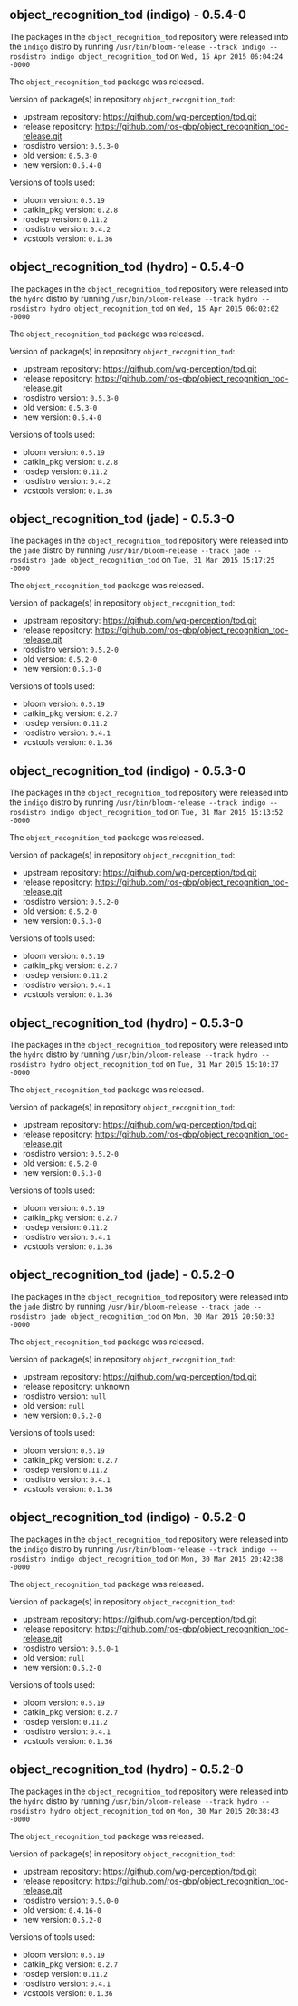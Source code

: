 ## object_recognition_tod (indigo) - 0.5.4-0

The packages in the `object_recognition_tod` repository were released into the `indigo` distro by running `/usr/bin/bloom-release --track indigo --rosdistro indigo object_recognition_tod` on `Wed, 15 Apr 2015 06:04:24 -0000`

The `object_recognition_tod` package was released.

Version of package(s) in repository `object_recognition_tod`:
- upstream repository: https://github.com/wg-perception/tod.git
- release repository: https://github.com/ros-gbp/object_recognition_tod-release.git
- rosdistro version: `0.5.3-0`
- old version: `0.5.3-0`
- new version: `0.5.4-0`

Versions of tools used:
- bloom version: `0.5.19`
- catkin_pkg version: `0.2.8`
- rosdep version: `0.11.2`
- rosdistro version: `0.4.2`
- vcstools version: `0.1.36`


## object_recognition_tod (hydro) - 0.5.4-0

The packages in the `object_recognition_tod` repository were released into the `hydro` distro by running `/usr/bin/bloom-release --track hydro --rosdistro hydro object_recognition_tod` on `Wed, 15 Apr 2015 06:02:02 -0000`

The `object_recognition_tod` package was released.

Version of package(s) in repository `object_recognition_tod`:
- upstream repository: https://github.com/wg-perception/tod.git
- release repository: https://github.com/ros-gbp/object_recognition_tod-release.git
- rosdistro version: `0.5.3-0`
- old version: `0.5.3-0`
- new version: `0.5.4-0`

Versions of tools used:
- bloom version: `0.5.19`
- catkin_pkg version: `0.2.8`
- rosdep version: `0.11.2`
- rosdistro version: `0.4.2`
- vcstools version: `0.1.36`


## object_recognition_tod (jade) - 0.5.3-0

The packages in the `object_recognition_tod` repository were released into the `jade` distro by running `/usr/bin/bloom-release --track jade --rosdistro jade object_recognition_tod` on `Tue, 31 Mar 2015 15:17:25 -0000`

The `object_recognition_tod` package was released.

Version of package(s) in repository `object_recognition_tod`:
- upstream repository: https://github.com/wg-perception/tod.git
- release repository: https://github.com/ros-gbp/object_recognition_tod-release.git
- rosdistro version: `0.5.2-0`
- old version: `0.5.2-0`
- new version: `0.5.3-0`

Versions of tools used:
- bloom version: `0.5.19`
- catkin_pkg version: `0.2.7`
- rosdep version: `0.11.2`
- rosdistro version: `0.4.1`
- vcstools version: `0.1.36`


## object_recognition_tod (indigo) - 0.5.3-0

The packages in the `object_recognition_tod` repository were released into the `indigo` distro by running `/usr/bin/bloom-release --track indigo --rosdistro indigo object_recognition_tod` on `Tue, 31 Mar 2015 15:13:52 -0000`

The `object_recognition_tod` package was released.

Version of package(s) in repository `object_recognition_tod`:
- upstream repository: https://github.com/wg-perception/tod.git
- release repository: https://github.com/ros-gbp/object_recognition_tod-release.git
- rosdistro version: `0.5.2-0`
- old version: `0.5.2-0`
- new version: `0.5.3-0`

Versions of tools used:
- bloom version: `0.5.19`
- catkin_pkg version: `0.2.7`
- rosdep version: `0.11.2`
- rosdistro version: `0.4.1`
- vcstools version: `0.1.36`


## object_recognition_tod (hydro) - 0.5.3-0

The packages in the `object_recognition_tod` repository were released into the `hydro` distro by running `/usr/bin/bloom-release --track hydro --rosdistro hydro object_recognition_tod` on `Tue, 31 Mar 2015 15:10:37 -0000`

The `object_recognition_tod` package was released.

Version of package(s) in repository `object_recognition_tod`:
- upstream repository: https://github.com/wg-perception/tod.git
- release repository: https://github.com/ros-gbp/object_recognition_tod-release.git
- rosdistro version: `0.5.2-0`
- old version: `0.5.2-0`
- new version: `0.5.3-0`

Versions of tools used:
- bloom version: `0.5.19`
- catkin_pkg version: `0.2.7`
- rosdep version: `0.11.2`
- rosdistro version: `0.4.1`
- vcstools version: `0.1.36`


## object_recognition_tod (jade) - 0.5.2-0

The packages in the `object_recognition_tod` repository were released into the `jade` distro by running `/usr/bin/bloom-release --track jade --rosdistro jade object_recognition_tod` on `Mon, 30 Mar 2015 20:50:33 -0000`

The `object_recognition_tod` package was released.

Version of package(s) in repository `object_recognition_tod`:
- upstream repository: https://github.com/wg-perception/tod.git
- release repository: unknown
- rosdistro version: `null`
- old version: `null`
- new version: `0.5.2-0`

Versions of tools used:
- bloom version: `0.5.19`
- catkin_pkg version: `0.2.7`
- rosdep version: `0.11.2`
- rosdistro version: `0.4.1`
- vcstools version: `0.1.36`


## object_recognition_tod (indigo) - 0.5.2-0

The packages in the `object_recognition_tod` repository were released into the `indigo` distro by running `/usr/bin/bloom-release --track indigo --rosdistro indigo object_recognition_tod` on `Mon, 30 Mar 2015 20:42:38 -0000`

The `object_recognition_tod` package was released.

Version of package(s) in repository `object_recognition_tod`:
- upstream repository: https://github.com/wg-perception/tod.git
- release repository: https://github.com/ros-gbp/object_recognition_tod-release.git
- rosdistro version: `0.5.0-1`
- old version: `null`
- new version: `0.5.2-0`

Versions of tools used:
- bloom version: `0.5.19`
- catkin_pkg version: `0.2.7`
- rosdep version: `0.11.2`
- rosdistro version: `0.4.1`
- vcstools version: `0.1.36`


## object_recognition_tod (hydro) - 0.5.2-0

The packages in the `object_recognition_tod` repository were released into the `hydro` distro by running `/usr/bin/bloom-release --track hydro --rosdistro hydro object_recognition_tod` on `Mon, 30 Mar 2015 20:38:43 -0000`

The `object_recognition_tod` package was released.

Version of package(s) in repository `object_recognition_tod`:
- upstream repository: https://github.com/wg-perception/tod.git
- release repository: https://github.com/ros-gbp/object_recognition_tod-release.git
- rosdistro version: `0.5.0-0`
- old version: `0.4.16-0`
- new version: `0.5.2-0`

Versions of tools used:
- bloom version: `0.5.19`
- catkin_pkg version: `0.2.7`
- rosdep version: `0.11.2`
- rosdistro version: `0.4.1`
- vcstools version: `0.1.36`


